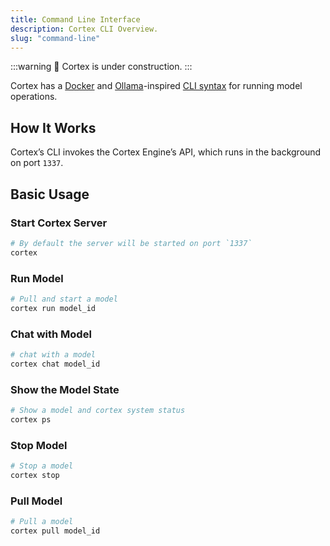 ```yaml
---
title: Command Line Interface
description: Cortex CLI Overview.
slug: "command-line"
---
```


:::warning
🚧 Cortex is under construction.
:::

Cortex has a [Docker](https://docs.docker.com/engine/reference/commandline/cli/) and [Ollama](https://ollama.com/)-inspired [CLI syntax](/docs/cli) for running model operations. 

## How It Works
Cortex’s CLI invokes the Cortex Engine’s API, which runs in the background on port `1337`. 


## Basic Usage
### Start Cortex Server
```bash
# By default the server will be started on port `1337`
cortex
```
### Run Model
```bash
# Pull and start a model
cortex run model_id
```
### Chat with Model
```bash
# chat with a model
cortex chat model_id
```
### Show the Model State 
```bash
# Show a model and cortex system status
cortex ps
```
### Stop Model
```bash
# Stop a model
cortex stop
```
### Pull Model
```bash
# Pull a model
cortex pull model_id
```
